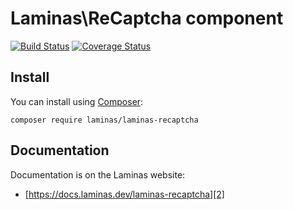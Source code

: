 # Laminas\ReCaptcha component

[![Build Status](https://travis-ci.com/laminas/laminas-recaptcha.svg?branch=master)](https://travis-ci.com/laminas/laminas-recaptcha)
[![Coverage Status](https://coveralls.io/repos/github/laminas/laminas-recaptcha/badge.svg?branch=master)](https://coveralls.io/github/laminas/laminas-recaptcha?branch=master)

## Install

You can install using [Composer][1]:

```
composer require laminas/laminas-recaptcha
```

## Documentation

Documentation is on the Laminas website:

- [https://docs.laminas.dev/laminas-recaptcha][2]


[1]: https://getcomposer.org/download/
[2]: https://docs.laminas.dev/laminas-recaptcha
